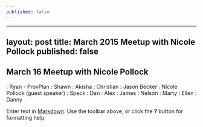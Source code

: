 ```yaml
---
published: false
---
```


---
layout: post
title: March 2015 Meetup with Nicole Pollock
published: false
---

## March 16 Meetup with Nicole Pollock

: Ryan - ProvPlan
: Shawn
: Akisha
: Christian
: Jason Becker
: Nicole Pollock (guest speaker)
: Speck
: Dan
: Alex
: James
: Nelson
: Marty
: Ellen
: Danny





Enter text in [Markdown](http://daringfireball.net/projects/markdown/). Use the toolbar above, or click the **?** button for formatting help.
